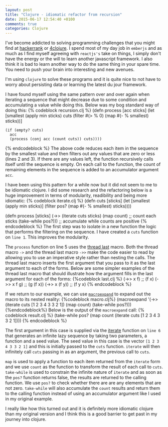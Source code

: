 ```yaml
---
layout: post
title: "Clojure - idiomatic refactor from recursion"
date: 2015-06-17 12:54:40 +0100
comments: true
categories: Clojure
---
```

I've become addicted to solving programming challenges that you might find at <a href="https://www.hackerrank.com/" target="_blank">hackerrank</a> or <a href="http://www.4clojure.com/" target="_blank">4clojure</a>.  I spend most of my day job in ```emberjs``` and as much as I find myself agreeing with ```reactjs's``` take on things, I simply don't have the energy or the will to learn another javascript framework.  I also think it is bad to learn another way to do the same thing in your spare time.  You need to push your brain into interesting and new avenues.

I'm using ```clojure``` to solve these programs and it is quite nice to not have to worry about persisting data or learning the latest du jour framework.

I have found myself using the same pattern over and over again when iterating a sequence that might decrease due to some condition and accumulating a value while doing this.  Below was my bog standard way of doing this:
{% codeblock recursion.clj %}
(defn process [acc sticks]
  (let [smallest (apply min sticks)
        cuts (filter #(> % 0) (map #(- % smallest) sticks))]

    (if (empty? cuts)
      acc
      (process (conj acc (count cuts)) cuts))))
{% endcodeblock %}
The above code reduces each item in the sequence by the smallest value and then filters out any values that are zero or less (lines 2 and 3).  If there are any values left, the function recursively calls itself until the sequence is empty.  On each call to the function, the count of remaining elements in the sequence is added to an accumulator argument ```acc```.

I have been using this pattern for a while now but it did not seem to me to be idiomatic clojure.  I did some research and the refactoring below is a huge improvement in terms of modularity, readibility and being more idiomatic:
{% codeblock iterate.clj %}
(defn cuts [sticks]
  (let [smallest (apply min sticks)]
    (filter pos? (map #(- % smallest) sticks))))

(defn process [sticks]
  (->> (iterate cuts sticks)
       (map count)         ;; count each sticks
       (take-while pos?))) ;; accumulate while counts are positive
{% endcodeblock %}
The first step was to isolate in a new function the logic that performs the filtering on the sequence.  I have created a ```cuts``` function on ```line 1```.  This improves the modularity.

The ```process``` function on line 5 uses the <a href="https://clojuredocs.org/clojure.core/-%3E%3E" target="_blank">thread last</a> macro.  Both the thread macro ```->``` and the thread last macro ```->>``` make the code easier to read by allowing you to use an imperative style rather than nesting the calls.  The thread last macro inserts the first argument that you pass to it as the last argument to each of the forms.
Below are some simpler examples of the thread last macro that should illustrate how the argument fills in the last argument for each of the forms:
{%codeblock last.clj %}
(->> x
     f)
;; (f x)
(->> x
     f
     g)
;; (g (f x))
(->> x
     (f y))
;; (f y x)
{% endcodeblock %}

If we return to our example, we can use <a href="https://clojuredocs.org/clojure.core/macroexpand" target="_blank">```macroexpand```</a> to expand out the macro to its nested reality:
{%codeblock macro.clj%}
(macroexpand '(->>
              (iterate cuts [1 2 3 4 3 3 2 1])
              (map count)
              (take-while pos?)))
{%endcodeblock%}
Below is the output of the ```macroexpand``` call:
{% codeblock result.clj %}
(take-while pos? (map count (iterate cuts [1 2 3 4 3 3 2 1])))
{% endcodeblock %}

The first argument in this case is supplied via the <a href="https://clojuredocs.org/cl
ojure.core/iterate" target="_blank">iterate</a> function on ```line 6``` that generates an infinite lazy sequence by taking two parameters, a function and a seed value.  The seed value in this case is the vector ```[1 2 3 4 3 3 2 1]``` and this is initially passed to the ```cuts``` function. ```iterate``` will then infinitely call ```cuts``` passing in as an argument, the previous call to ```cuts```.

```map``` is used to apply a function to each item returned from the ```iterate``` form and we use ```count``` as the function to transform the result of each call to ```cuts```.  ```take-while``` is used to constrain the infinite nature of ```iterate``` and as soon as the ```pos?``` function returns false, the results are returned to the calling function.  We use ```pos?``` to check whether there are are any elements that are not zero.  ```take-while``` will also accumulate the ```count``` results and return them to the calling function instead of using an accumulator argument like I used in my original example.

I really like how this turned out and it is definitely more idiomatic clojure than my original version and I think this is a good barrier to get past in my journey into clojure.
